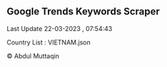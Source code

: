 

## Google Trends Keywords Scraper 
 
Last Update 22-03-2023 , 07:54:43

Country List :
VIETNAM.json



© Abdul Muttaqin 
